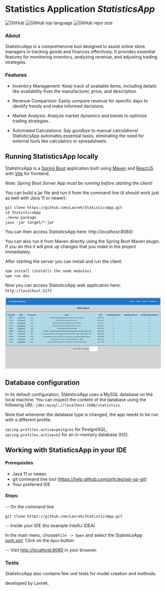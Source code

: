 # Statistics Application _StatisticsApp_

<img alt="GitHub" src="https://img.shields.io/github/license/Lavrek/StatisticsApp?style=for-the-badge">
<img alt="GitHub top language" src="https://img.shields.io/github/languages/top/Lavrek/StatisticsApp?style=for-the-badge">
<img alt="GitHub repo size" src="https://img.shields.io/github/repo-size/Lavrek/StatisticsApp?style=for-the-badge">

### About

StatisticsApp is a comprehensive tool designed to assist online store managers in tracking goods and finances
effectively. It provides essential features for monitoring inventory, analyzing revenue, and adjusting trading
strategies.

### Features

* Inventory Management: Keep track of available items, including details like availability from the manufacturer, price,
  and description.

* Revenue Comparison: Easily compare revenue for specific days to identify trends and make informed decisions.

* Market Analysis: Analyze market dynamics and trends to optimize trading strategies.

* Automated Calculations: Say goodbye to manual calculations! StatisticsApp automates essential tasks, eliminating the
  need for external tools like calculators or spreadsheets.

## Running StatisticsApp locally

StatisticsApp is a [Spring Boot](https://spring.io/guides/gs/spring-boot) application built
using [Maven](https://spring.io/guides/gs/maven/) and [ReactJS](https://legacy.reactjs.org/docs/getting-started.html) with [Vite](https://vitejs.dev/guide/) for frontend. 

_Note: Spring Boot Server App must be running before starting the client!_

You can build a jar file and run it from the command line (it should
work just as well with Java 11 or newer):


```
git clone https://github.com/Lavrek/StatisticsApp.git
cd StatisticsApp
./mvnw package
java -jar target/*.jar
```

You can then access StatisticsApp here: http://localhost:8080/

You can also run it from Maven directly using the Spring Boot Maven plugin. If you do this it will pick up changes that
you make in the project immediately.


After starting the server you can install and run the client:
```
npm install (installs the node modules)
npm run dev
```
Now you can access StatisticsApp web application here: `http://localhost:5173`

![StatisticsApp](stat.png)


## Database configuration

In its default configuration, StatisticsApp uses a MySQL database on the local machine. You can inspect the content of
the database using the following URL: `jdbc:mysql://localhost:3306/statistics`.

Note that whenever the database type is changed, the app needs to be run with a different profile:

`spring.profiles.active=postgres` for PostgreSQL,
`spring.profiles.active=h2` for an in-memory database (H2).

## Working with StatisticsApp in your IDE

#### Prerequisites

* Java 11 or newer.
* git command line tool (https://help.github.com/articles/set-up-git)
* Your preferred IDE

#### Steps:

-- On the command line

```
git clone https://github.com/Lavrek/StatisticsApp.git
```

-- Inside your IDE (for example IntelliJ IDEA)

In the main menu, choose`File -> Open` and select the StatisticsApp [pom.xml](pom.xml). Click on the `Open` button.

-- Visit [http://localhost:8080](http://localhost:8080 "StatisticsApp home") in your browser.

### Tests

StatisticsApp also contains few unit tests for model creation and methods.

developed by Lavrek.